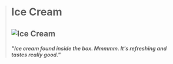 ># Ice Cream 
>![Ice Cream](https://kh.wiki.gallery/images/d/d8/Ice_Cream_KHII.png "Ice Cream")
>---
>##### "Ice cream found inside the box. Mmmmm. It's refreshing and tastes really good."
